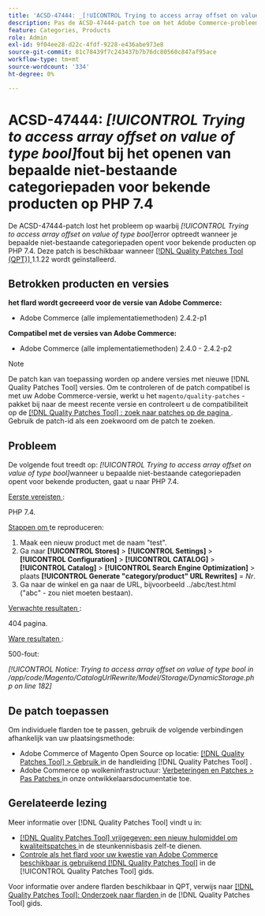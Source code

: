 ```yaml
---
title: 'ACSD-47444: _[!UICONTROL Trying to access array offset on value of type bool]_ error when access certain non-existing category paths for known products on PHP 7.4'
description: Pas de ACSD-47444-patch toe om het Adobe Commerce-probleem op te lossen waarbij er een _[!UICONTROL Trying to access array offset on value of type bool]_ fout is bij het benaderen van bepaalde niet-bestaande categoriepaden voor bekende producten, op PHP 7.4.
feature: Categories, Products
role: Admin
exl-id: 9f04ee28-d22c-4fdf-9228-e436abe973e8
source-git-commit: 81c78439f7c243437b7b76dc80560c847af95ace
workflow-type: tm+mt
source-wordcount: '334'
ht-degree: 0%

---
```


# ACSD-47444: _[!UICONTROL Trying to access array offset on value of type bool]_&#x200B;fout bij het openen van bepaalde niet-bestaande categoriepaden voor bekende producten op PHP 7.4

De ACSD-47444-patch lost het probleem op waarbij _[!UICONTROL Trying to access array offset on value of type bool]_&#x200B;error optreedt wanneer je bepaalde niet-bestaande categoriepaden opent voor bekende producten op PHP 7.4. Deze patch is beschikbaar wanneer [[!DNL Quality Patches Tool (QPT)] ](https://experienceleague.adobe.com/nl/docs/commerce-knowledge-base/kb/announcements/commerce-announcements/magento-quality-patches-released-new-tool-to-self-serve-quality-patches) 1.1.22 wordt geïnstalleerd.

## Betrokken producten en versies

**het flard wordt gecreeerd voor de versie van Adobe Commerce:**
* Adobe Commerce (alle implementatiemethoden) 2.4.2-p1

**Compatibel met de versies van Adobe Commerce:**
* Adobe Commerce (alle implementatiemethoden) 2.4.0 - 2.4.2-p2

>[!NOTE]
>
>De patch kan van toepassing worden op andere versies met nieuwe [!DNL Quality Patches Tool] versies. Om te controleren of de patch compatibel is met uw Adobe Commerce-versie, werkt u het `magento/quality-patches` -pakket bij naar de meest recente versie en controleert u de compatibiliteit op de [[!DNL Quality Patches Tool] : zoek naar patches op de pagina ](https://experienceleague.adobe.com/tools/commerce-quality-patches/index.html?lang=nl-NL) . Gebruik de patch-id als een zoekwoord om de patch te zoeken.

## Probleem

De volgende fout treedt op: _[!UICONTROL Trying to access array offset on value of type bool]_&#x200B;wanneer u bepaalde niet-bestaande categoriepaden opent voor bekende producten, gaat u naar PHP 7.4.

<u> Eerste vereisten </u>:

PHP 7.4.

<u> Stappen om </u> te reproduceren:

1. Maak een nieuw product met de naam &quot;test&quot;.
1. Ga naar **[!UICONTROL Stores]** > **[!UICONTROL Settings]** > **[!UICONTROL Configuration]** > **[!UICONTROL CATALOG]** > **[!UICONTROL Catalog]** > **[!UICONTROL Search Engine Optimization]** > plaats **[!UICONTROL Generate "category/product" URL Rewrites]** = _Nr_.
1. Ga naar de winkel en ga naar de URL, bijvoorbeeld ../abc/test.html (&quot;abc&quot; - zou niet moeten bestaan).

<u> Verwachte resultaten </u>:

404 pagina.

<u> Ware resultaten </u>:

500-fout:

_[!UICONTROL Notice: Trying to access array offset on value of type bool in /app/code/Magento/CatalogUrlRewrite/Model/Storage/DynamicStorage.php on line 182]_

## De patch toepassen

Om individuele flarden toe te passen, gebruik de volgende verbindingen afhankelijk van uw plaatsingsmethode:

* Adobe Commerce of Magento Open Source op locatie: [[!DNL Quality Patches Tool]  > Gebruik ](/help/tools/quality-patches-tool/usage.md) in de handleiding [!DNL Quality Patches Tool] .
* Adobe Commerce op wolkeninfrastructuur: [ Verbeteringen en Patches > Pas Patches ](https://experienceleague.adobe.com/docs/commerce-cloud-service/user-guide/develop/upgrade/apply-patches.html?lang=nl-NL) in onze ontwikkelaarsdocumentatie toe.

## Gerelateerde lezing

Meer informatie over [!DNL Quality Patches Tool] vindt u in:

* [[!DNL Quality Patches Tool]  vrijgegeven: een nieuw hulpmiddel om kwaliteitspatches ](https://experienceleague.adobe.com/nl/docs/commerce-knowledge-base/kb/announcements/commerce-announcements/magento-quality-patches-released-new-tool-to-self-serve-quality-patches) in de steunkennisbasis zelf-te dienen.
* [ Controle als het flard voor uw kwestie van Adobe Commerce beschikbaar is gebruikend  [!DNL Quality Patches Tool]](/help/tools/quality-patches-tool/patches-available-in-qpt/check-patch-for-magento-issue-with-magento-quality-patches.md) in de [!UICONTROL Quality Patches Tool] gids.


Voor informatie over andere flarden beschikbaar in QPT, verwijs naar [[!DNL Quality Patches Tool]: Onderzoek naar flarden ](https://experienceleague.adobe.com/tools/commerce-quality-patches/index.html?lang=nl-NL) in de [!DNL Quality Patches Tool] gids.
